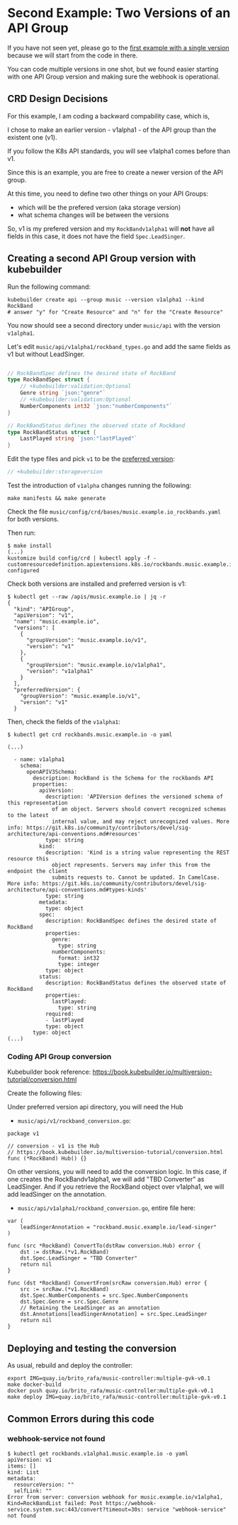 # Second Example: Two Versions of an API Group

If you have not seen yet, please go to the [first example with a single version](/single-gvk/README.md) because we will start from the code in there.

You can code multiple versions in one shot, but we found easier starting with one API Group version and  making sure the webhook is operational.

## CRD Design Decisions

For this example, I am coding a backward compability case, which is, 

I chose to make an earlier version - v1alpha1 - of the API group than the existent one (v1).

If you follow the K8s API standards, you will see v1alpha1 comes before than v1.

Since this is an example, you are free to create a newer version of the API group.

At this time, you need to define two other things on your API Groups:

- which will be the prefered version (aka storage version)
- what schema changes will be between the versions

 So, v1 is my prefered version and my `RockBandv1alpha1` will **not** have all fields in  this case, it does not have the field `Spec.LeadSinger`. 


## Creating a second API Group version with kubebuilder

Run the following command:

```
kubebuilder create api --group music --version v1alpha1 --kind RockBand
# answer "y" for "Create Resource" and "n" for the "Create Resource"
```

You now should see a second directory under `music/api` with the version `v1alpha1`.


Let's edit `music/api/v1alpha1/rockband_types.go` and add the same fields as v1 but without LeadSinger.

```go music/api/v1alpha1/rockband_types.go

// RockBandSpec defines the desired state of RockBand
type RockBandSpec struct {
	// +kubebuilder:validation:Optional
	Genre string `json:"genre"`
	// +kubebuilder:validation:Optional
	NumberComponents int32 `json:"numberComponents"`
}

// RockBandStatus defines the observed state of RockBand
type RockBandStatus struct {
	LastPlayed string `json:"lastPlayed"`
}
```

Edit the type files and pick `v1` to be the [preferred version](https://book.kubebuilder.io/multiversion-tutorial/api-changes.html#storage-versions):


``` go
// +kubebuilder:storageversion
```

Test the introduction of `v1alpha` changes running the following:

```
make manifests && make generate
```

Check the file `music/config/crd/bases/music.example.io_rockbands.yaml` for both versions.

Then run:

```
$ make install
(...)
kustomize build config/crd | kubectl apply -f -
customresourcedefinition.apiextensions.k8s.io/rockbands.music.example.io configured
```

Check both versions are installed and preferred version is v1:

```
$ kubectl get --raw /apis/music.example.io | jq -r
{
  "kind": "APIGroup",
  "apiVersion": "v1",
  "name": "music.example.io",
  "versions": [
    {
      "groupVersion": "music.example.io/v1",
      "version": "v1"
    },
    {
      "groupVersion": "music.example.io/v1alpha1",
      "version": "v1alpha1"
    }
  ],
  "preferredVersion": {
    "groupVersion": "music.example.io/v1",
    "version": "v1"
  }
```

Then, check the fields of the `v1alpha1`:

```
$ kubectl get crd rockbands.music.example.io -o yaml

(...)

  - name: v1alpha1
    schema:
      openAPIV3Schema:
        description: RockBand is the Schema for the rockbands API
        properties:
          apiVersion:
            description: 'APIVersion defines the versioned schema of this representation
              of an object. Servers should convert recognized schemas to the latest
              internal value, and may reject unrecognized values. More info: https://git.k8s.io/community/contributors/devel/sig-architecture/api-conventions.md#resources'
            type: string
          kind:
            description: 'Kind is a string value representing the REST resource this
              object represents. Servers may infer this from the endpoint the client
              submits requests to. Cannot be updated. In CamelCase. More info: https://git.k8s.io/community/contributors/devel/sig-architecture/api-conventions.md#types-kinds'
            type: string
          metadata:
            type: object
          spec:
            description: RockBandSpec defines the desired state of RockBand
            properties:
              genre:
                type: string
              numberComponents:
                format: int32
                type: integer
            type: object
          status:
            description: RockBandStatus defines the observed state of RockBand
            properties:
              lastPlayed:
                type: string
            required:
            - lastPlayed
            type: object
        type: object
(...)
```

### Coding API Group conversion

Kubebuilder book reference: https://book.kubebuilder.io/multiversion-tutorial/conversion.html

Create the following files:

Under preferred version api directory, you will need the Hub

- `music/api/v1/rockband_conversion.go`:

```
package v1

// conversion - v1 is the Hub
// https://book.kubebuilder.io/multiversion-tutorial/conversion.html
func (*RockBand) Hub() {}

```

On other versions, you will need to add the conversion logic. In this case, if one creates the RockBandv1alpha1, we will add "TBD Converter" as LeadSinger.
And if you retrieve the RockBand object over v1alpha1, we will add leadSinger on the annotation.

- `music/api/v1alpha1/rockband_conversion.go`, entire file here:

```
var (
	leadSingerAnnotation = "rockband.music.example.io/lead-singer"
)

func (src *RockBand) ConvertTo(dstRaw conversion.Hub) error {
	dst := dstRaw.(*v1.RockBand)
	dst.Spec.LeadSinger = "TBD Converter"
	return nil
}

func (dst *RockBand) ConvertFrom(srcRaw conversion.Hub) error {
	src := srcRaw.(*v1.RockBand)
	dst.Spec.NumberComponents = src.Spec.NumberComponents
	dst.Spec.Genre = src.Spec.Genre
	// Retaining the LeadSinger as an annotation
	dst.Annotations[leadSingerAnnotation] = src.Spec.LeadSinger
	return nil
}
```

## Deploying and testing the conversion 

As usual, rebuild and deploy the controller:

```
export IMG=quay.io/brito_rafa/music-controller:multiple-gvk-v0.1
make docker-build
docker push quay.io/brito_rafa/music-controller:multiple-gvk-v0.1
make deploy IMG=quay.io/brito_rafa/music-controller:multiple-gvk-v0.1
```


## Common Errors during this code


### webhook-service not found

```
$ kubectl get rockbands.v1alpha1.music.example.io -o yaml
apiVersion: v1
items: []
kind: List
metadata:
  resourceVersion: ""
  selfLink: ""
Error from server: conversion webhook for music.example.io/v1alpha1, Kind=RockBandList failed: Post https://webhook-service.system.svc:443/convert?timeout=30s: service "webhook-service" not found
```















